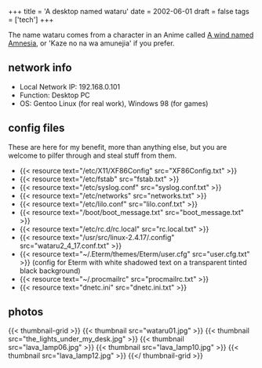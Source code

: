 +++
title = 'A desktop named wataru'
date = 2002-06-01
draft = false
tags = ['tech']
+++

The name wataru comes from a character in an Anime called [A wind named Amnesia](https://www.imdb.com/title/tt0108570/), or 'Kaze no na wa amunejia' if you prefer.

## network info

- Local Network IP: 192.168.0.101
- Function: Desktop PC
- OS: Gentoo Linux (for real work), Windows 98 (for games)

## config files

These are here for my benefit, more than anything else, but you are welcome to pilfer through and steal stuff from them.

- {{< resource text="/etc/X11/XF86Config" src="XF86Config.txt" >}}
- {{< resource text="/etc/fstab" src="fstab.txt" >}}
- {{< resource text="/etc/syslog.conf" src="syslog.conf.txt" >}}
- {{< resource text="/etc/networks" src="networks.txt" >}}
- {{< resource text="/etc/lilo.conf" src="lilo.conf.txt" >}}
- {{< resource text="/boot/boot_message.txt" src="boot_message.txt" >}}
- {{< resource text="/etc/rc.d/rc.local" src="rc.local.txt" >}}
- {{< resource text="/usr/src/linux-2.4.17/.config" src="wataru2_4_17.conf.txt" >}}
- {{< resource text="~/.Eterm/themes/Eterm/user.cfg" src="user.cfg.txt" >}} (config for Eterm with white shadowed text on a transparent tinted black background)
- {{< resource text="~/.procmailrc" src="procmailrc.txt" >}}
- {{< resource text="dnetc.ini" src="dnetc.ini.txt" >}}

## photos

{{< thumbnail-grid >}}
{{< thumbnail src="wataru01.jpg" >}}
{{< thumbnail src="the_lights_under_my_desk.jpg" >}}
{{< thumbnail src="lava_lamp06.jpg" >}}
{{< thumbnail src="lava_lamp10.jpg" >}}
{{< thumbnail src="lava_lamp12.jpg" >}}
{{</ thumbnail-grid >}}
